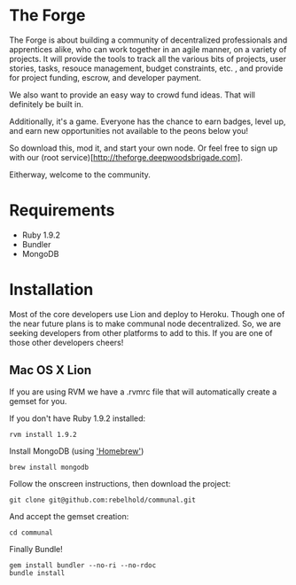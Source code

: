 The Forge
========

The Forge is about building a community of decentralized professionals and apprentices alike, who can work together in an agile manner, on a variety of projects. It will provide the tools to track all the various bits of projects, user stories, tasks, resouce management, budget constraints, etc. , and provide for project funding, escrow, and developer payment.

We also want to provide an easy way to crowd fund ideas. That will definitely be built in.

Additionally, it's a game. Everyone has the chance to earn badges, level up, and earn new opportunities not available to the peons below you!

So download this, mod it, and start your own node. Or feel free to sign up with our (root service)[http://theforge.deepwoodsbrigade.com].

Eitherway, welcome to the community.

Requirements
============

- Ruby 1.9.2
- Bundler
- MongoDB

Installation
============

Most of the core developers use Lion and deploy to Heroku. Though one of the near future plans is to make communal node decentralized. So, we are seeking developers from other platforms to add to this. If you are one of those other developers cheers!

Mac OS X Lion
-------------

If you are using RVM we have a .rvmrc file that will automatically create a gemset for you.

If you don't have Ruby 1.9.2 installed:

    rvm install 1.9.2

Install MongoDB (using ['Homebrew']('http://mxcl.github.com/homebrew/'))

    brew install mongodb

Follow the onscreen instructions, then download the project:

    git clone git@github.com:rebelhold/communal.git

And accept the gemset creation:

    cd communal

Finally Bundle!

    gem install bundler --no-ri --no-rdoc
    bundle install

